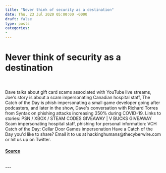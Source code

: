 ```yaml
---
title: "Never think of security as a destination"
date: Thu, 23 Jul 2020 05:00:00 -0000
draft: false
type: posts
categories: 
- 
---
```

# Never think of security as a destination

<br/>

<br/>
Dave talks about gift card scams associated with YouTube live streams, Joe's story is about a scam impersonating Canadian hospital staff, The Catch of the Day is phish impersonating a small game developer going after podcasters, and later in the show, Dave's conversation with Richard Torres from Syntax on phishing attacks increasing 350% during COVID-19. Links to stories: PSN / XBOX / STEAM CODES GIVEAWAY | V BUCKS GIVEAWAY Scam impersonating hospital staff, phishing for personal information: VCH Catch of the Day: Cellar Door Games impersonation Have a Catch of the Day you'd like to share? Email it to us at hackinghumans@thecyberwire.com or hit us up on Twitter.

#### [Source](https://thecyberwire.com/podcasts/hacking-humans/108/notes)

<br/>
---
